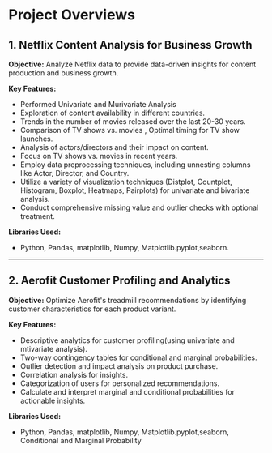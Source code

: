 # Project Overviews



## 1. Netflix Content Analysis for Business Growth

**Objective:** Analyze Netflix data to provide data-driven insights for content production and business growth.

**Key Features:**
- Performed Univariate and Murivariate Analysis
- Exploration of content availability in different countries.
- Trends in the number of movies released over the last 20-30 years.
- Comparison of TV shows vs. movies , Optimal timing for TV show launches.
- Analysis of actors/directors and their impact on content.
- Focus on TV shows vs. movies in recent years.
- Employ data preprocessing techniques, including unnesting columns like Actor, Director, and Country.
- Utilize a variety of visualization techniques (Distplot, Countplot, Histogram, Boxplot, Heatmaps, Pairplots) for univariate and bivariate analysis.
- Conduct comprehensive missing value and outlier checks with optional treatment.

**Libraries Used:**
- Python, Pandas, matplotlib, Numpy, Matplotlib.pyplot,seaborn.
-------------------------------------------------------------------------------------------------------------------------------------------------------
## 2. Aerofit Customer Profiling and Analytics

**Objective:** Optimize Aerofit's treadmill recommendations by identifying customer characteristics for each product variant.

**Key Features:**
- Descriptive analytics for customer profiling(using univariate and mtivariate analysis).
- Two-way contingency tables for conditional and marginal probabilities.
- Outlier detection and impact analysis on product purchase.
- Correlation analysis for insights.
- Categorization of users for personalized recommendations.
- Calculate and interpret marginal and conditional probabilities for actionable insights.


**Libraries Used:**
- Python, Pandas, matplotlib, Numpy, Matplotlib.pyplot,seaborn, Conditional and Marginal Probability
